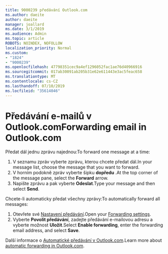 ```yaml
---
title: 9000239 předávání Outlook.com
ms.author: daeite
author: daeite
manager: joallard
ms.date: 3/1/2019
ms.audience: Admin
ms.topic: article
ROBOTS: NOINDEX, NOFOLLOW
localization_priority: Normal
ms.custom:
- "1824"
- "9000239"
ms.openlocfilehash: 47798351cec9a4ef1296052fac1ae76d40966916
ms.sourcegitcommit: 017ab30091ab205b31e62e611443e3ac5feac658
ms.translationtype: MT
ms.contentlocale: cs-CZ
ms.lasthandoff: 07/10/2019
ms.locfileid: "35614046"
---
```

# <a name="forwarding-email-in-outlookcom"></a><span data-ttu-id="4bb43-102">Předávání e-mailů v Outlook.com</span><span class="sxs-lookup"><span data-stu-id="4bb43-102">Forwarding email in Outlook.com</span></span>

<span data-ttu-id="4bb43-103">Předat dál jednu zprávu najednou:</span><span class="sxs-lookup"><span data-stu-id="4bb43-103">To forward one message at a time:</span></span>

1. <span data-ttu-id="4bb43-104">V seznamu zpráv vyberte zprávu, kterou chcete předat dál.</span><span class="sxs-lookup"><span data-stu-id="4bb43-104">In your message list, choose the message that you want to forward.</span></span>
2. <span data-ttu-id="4bb43-105">V horním podokně zpráv vyberte šipku **dopředu** .</span><span class="sxs-lookup"><span data-stu-id="4bb43-105">At the top corner of the message pane, select the **Forward** arrow.</span></span>
3. <span data-ttu-id="4bb43-106">Napište zprávu a pak vyberte **Odeslat**.</span><span class="sxs-lookup"><span data-stu-id="4bb43-106">Type your message and then select **Send**.</span></span>

<span data-ttu-id="4bb43-107">Chcete-li automaticky předat všechny zprávy:</span><span class="sxs-lookup"><span data-stu-id="4bb43-107">To automatically forward all messages:</span></span>

1. <span data-ttu-id="4bb43-108">Otevřete své [Nastavení předávání](https://outlook.live.com/mail/options/mail/forwarding/forwardingOption).</span><span class="sxs-lookup"><span data-stu-id="4bb43-108">Open your [Forwarding settings](https://outlook.live.com/mail/options/mail/forwarding/forwardingOption).</span></span>
2. <span data-ttu-id="4bb43-109">Vyberte **Povolit předávání**, zadejte předávání e-mailovou adresu a vyberte možnost **Uložit**.</span><span class="sxs-lookup"><span data-stu-id="4bb43-109">Select **Enable forwarding**, enter the forwarding email address, and select **Save**.</span></span>

<span data-ttu-id="4bb43-110">Další informace o [Automatické předávání v Outlook.com](https://support.office.com/article/6246987c-6c8f-4144-b255-14fc07007dad?wt.mc_id=Office_Outlook_com_Alchemy).</span><span class="sxs-lookup"><span data-stu-id="4bb43-110">Learn more about [automatic forwarding in Outlook.com](https://support.office.com/article/6246987c-6c8f-4144-b255-14fc07007dad?wt.mc_id=Office_Outlook_com_Alchemy).</span></span>